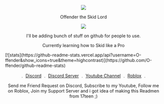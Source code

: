 <p align="center">  
<img src="http://chrisgendo.weebly.com/uploads/1/1/7/7/117740806/gipsfgsfhy_1_orig.gif">
</p>
<p align="center">
    Offender the Skid Lord
<p align="center">  
<img src="https://komarev.com/ghpvc/?username=O-ffender&color=red">
</p>
<p align="center">
I'll be adding bunch of stuff on github for people to use.
<p align="center"> 
<p align="center">
Currently learning how to Skid like a Pro

<p align="center">  
</p>
[![stats](https://github-readme-stats.vercel.app/api?username=O-ffender&show_icons=true&theme=highcontrast)](https://github.com/O-ffender/github-readme-stats) <br>

<p align="center"> 
    ﹒
    <a href="https://discord.com/users/647532608778928133">Discord</a>
    ﹒
    <a href="https://discord.gg/vcTwsbREQB">Discord Server</a>
    ﹒
    <a href="https://www.youtube.com/channel/UCB8KHJrtLM7YMDDjM5m2w8w">Youtube Channel</a>
    ﹒
    <a href="https://www.roblox.com/users/444023003/profile">Roblox</a>
    ﹒

    
</p>
<p align="center">  
Send me Friend Request on Discord, Subscribe to my Youtube, Follow me on Roblox, Join my Support Server and i got idea of making this Readmen from 17teen ;)
</p>
